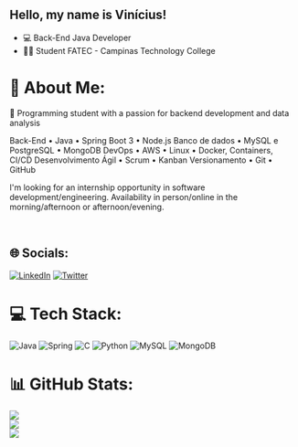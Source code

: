 ## Hello, my name is Vinícius!

- 💻 Back-End Java Developer
- 👨‍🎓 Student FATEC - Campinas Technology College
 
# 💫 About Me:
🔭 Programming student with a passion for backend development and data analysis 

Back-End
•	Java
•	Spring Boot 3
•	Node.js 
Banco de dados
•	MySQL e PostgreSQL 
•	MongoDB
DevOps
•	AWS
•	Linux
•	Docker, Containers, CI/CD
Desenvolvimento Ágil
•	Scrum
•	Kanban
Versionamento
•	Git
•	GitHub 


I'm looking for an internship opportunity in software development/engineering. 
Availability in person/online in the morning/afternoon or afternoon/evening.

<br>

## 🌐 Socials:
[![LinkedIn](https://img.shields.io/badge/LinkedIn-%230077B5.svg?logo=linkedin&logoColor=white)](https://www.linkedin.com/in/viniciusdsandrade/) [![Twitter](https://img.shields.io/badge/Twitter-%231DA1F2.svg?logo=Twitter&logoColor=white)](https://twitter.com/viniciusdsa19) 

# 💻 Tech Stack:
![Java](https://img.shields.io/badge/java-%23ED8B00.svg?style=for-the-badge&logo=java&logoColor=white) ![Spring](https://img.shields.io/badge/spring-%236DB33F.svg?style=for-the-badge&logo=spring&logoColor=white) ![C](https://img.shields.io/badge/c-%2300599C.svg?style=for-the-badge&logo=c&logoColor=white) ![Python](https://img.shields.io/badge/python-3670A0?style=for-the-badge&logo=python&logoColor=ffdd54) ![MySQL](https://img.shields.io/badge/mysql-%2300f.svg?style=for-the-badge&logo=mysql&logoColor=white) ![MongoDB](https://img.shields.io/badge/MongoDB-%234ea94b.svg?style=for-the-badge&logo=mongodb&logoColor=white)

# 📊 GitHub Stats:
![](https://github-readme-stats.vercel.app/api?username=viniciusdsandrade&theme=dark&hide_border=false&include_all_commits=false&count_private=false)<br/>
![](https://github-readme-streak-stats.herokuapp.com/?user=viniciusdsandrade&theme=dark&hide_border=false)<br/>
![](https://github-readme-stats.vercel.app/api/top-langs/?username=viniciusdsandrade&theme=dark&hide_border=false&include_all_commits=false&count_private=false&layout=compact)
